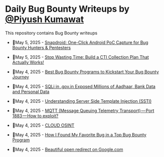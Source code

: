 # Daily Bug Bounty Writeups by [@Piyush Kumawat](https://twitter.com/piyush_supiy) 
This repository contains Bug Bounty writeups

<!-- BLOG-POST-LIST:START -->
 - 💯May 5, 2025 - [Snapdroid: One-Click Android PoC Capture for Bug Bounty Hunters &amp; Pentesters](https://medium.com/@dr34mb0y/snapdroid-one-click-android-poc-capture-for-bug-bounty-hunters-pentesters-2f7a44bf5582?source=rss------bug_bounty-5) 

 - 💯May 5, 2025 - [Stop Wasting Time: Build a CTI Collection Plan That Actually Works!](https://medium.com/@paritoshblogs/stop-wasting-time-build-a-cti-collection-plan-that-actually-works-6edb5181a383?source=rss------bug_bounty-5) 

 - 💯May 4, 2025 - [Best Bug Bounty Programs to Kickstart Your Bug Bounty Journey](https://ismailtasdelen.medium.com/best-bug-bounty-programs-to-kickstart-your-bug-bounty-journey-4673d1192389?source=rss------bug_bounty-5) 

 - 💯May 4, 2025 - [SQLi in .gov.in Exposed Millions of Aadhaar, Bank Data and Personal Data](https://medium.com/@pkhuyar/sqli-in-gov-in-exposed-millions-of-aadhaar-bank-data-and-personal-data-0bde62a649aa?source=rss------bug_bounty-5) 

 - 💯May 4, 2025 - [Understanding Server Side Template Injection &lpar;SSTI&rpar;](https://medium.com/@natarajanck2/understanding-server-side-template-injection-ssti-1cb0465dd46d?source=rss------bug_bounty-5) 

 - 💯May 4, 2025 - [MQTT &lpar;Message Queuing Telemetry Transport&rpar; — Port 1883 — How to exploit?](https://medium.com/@verylazytech/mqtt-message-queuing-telemetry-transport-port-1883-how-to-exploit-3ee2f6510bf4?source=rss------bug_bounty-5) 

 - 💯May 4, 2025 - [CLOUD OSINT](https://medium.com/@rr-1k/cloud-osint-0e259c256008?source=rss------bug_bounty-5) 

 - 💯May 4, 2025 - [How I Found My Favorite Bug in a Top Bug Bounty Program](https://medium.com/@mahdisalhi0500/how-i-found-my-favorite-bug-in-a-top-bug-bounty-program-bbeb36e898f8?source=rss------bug_bounty-5) 

 - 💯May 4, 2025 - [Beautiful open redirect on Google.com](https://biswajeetray7.medium.com/beautiful-open-redirect-on-google-com-752c98a80b7d?source=rss------bug_bounty-5) 
<!-- BLOG-POST-LIST:END -->
